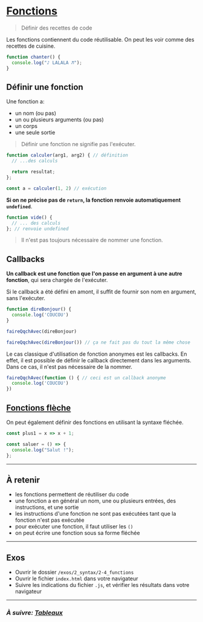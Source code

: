 # [Fonctions](https://developer.mozilla.org/fr/docs/Web/JavaScript/Guide/Fonctions)

> Définir des recettes de code

Les fonctions contiennent du code réutilisable. On peut les voir comme des recettes de cuisine.

```js
function chanter() {
  console.log("♪ LALALA ♬");
}
```

## Définir une fonction

Une fonction a:
- un nom (ou pas)
- un ou plusieurs arguments (ou pas)
- un corps
- une seule sortie

> Définir une fonction ne signifie pas l'exécuter.

```js
function calculer(arg1, arg2) { // définition
  // ...des calculs

  return resultat;
};

const a = calculer(1, 2) // exécution
```

**Si on ne précise pas de `return`, la fonction renvoie automatiquement
`undefined`**.

```js
function vide() {
  // ... des calculs
}; // renvoie undefined
```

> Il n'est pas toujours nécessaire de nommer une fonction.


## Callbacks

**Un callback est une fonction que l'on passe en argument à une autre fonction**, qui sera chargée de l'exécuter.

Si le callback a été défini en amont, il suffit de fournir son nom en argument, sans l'exécuter.

```js
function direBonjour() {
  console.log('COUCOU')
}

faireQqchAvec(direBonjour)

faireQqchAvec(direBonjour()) // ça ne fait pas du tout la même chose
```

Le cas classique d'utilisation de fonction anonymes est les callbacks. En effet, il est possible de définir le callback directement dans les arguments. Dans ce cas, il n'est pas nécessaire de la nommer.

```js
faireQqchAvec(function () { // ceci est un callback anonyme
  console.log('COUCOU')
})
```


## [Fonctions flèche](https://developer.mozilla.org/fr/docs/Web/JavaScript/Reference/Fonctions/Fonctions_fl%C3%A9ch%C3%A9es)

On peut également définir des fonctions en utilisant la syntaxe
fléchée.

```js
const plus1 = x => x + 1;

const saluer = () => {
  console.log("Salut !");
};
```

---

## À retenir

- les fonctions permettent de réutiliser du code
- une fonction a en général un nom, une ou plusieurs entrées, des instructions, et une sortie
- les instructions d'une fonction ne sont pas exécutées tant que la fonction n'est pas exécutée
- pour exécuter une fonction, il faut utiliser les `()`
- on peut écrire une fonction sous sa forme fléchée

---

## Exos

- Ouvrir le dossier `/exos/2_syntax/2-4_functions`
- Ouvrir le fichier `index.html` dans votre navigateur
- Suivre les indications du fichier `.js`, et vérifier les résultats dans
  votre navigateur

---

### _À suivre: [Tableaux](./2-4_arrays.md)_
